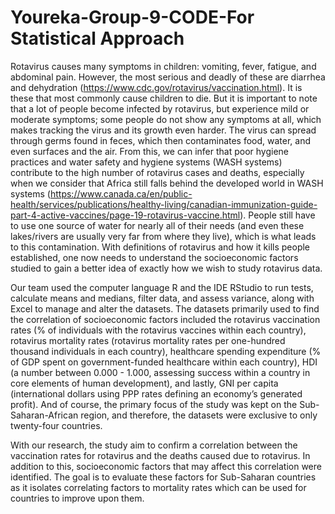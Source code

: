 # Youreka-Group-9-CODE-For Statistical Approach

Rotavirus causes many symptoms in children: vomiting, fever, fatigue, and abdominal pain. However, the most serious and deadly of these are diarrhea and dehydration (https://www.cdc.gov/rotavirus/vaccination.html). It is these that most commonly cause children to die. But it is important to note that a lot of people become infected by rotavirus, but experience mild or moderate symptoms; some people do not show any symptoms at all, which makes tracking the virus and its growth even harder. The virus can spread through germs found in feces, which then contaminates food, water, and even surfaces and the air. From this, we can infer that poor hygiene practices and water safety and hygiene systems (WASH systems) contribute to the high number of rotavirus cases and deaths, especially when we consider that Africa still falls behind the developed world in WASH systems (https://www.canada.ca/en/public-health/services/publications/healthy-living/canadian-immunization-guide-part-4-active-vaccines/page-19-rotavirus-vaccine.html). People still have to use one source of water for nearly all of their needs (and even these lakes/rivers are usually very far from where they live), which is what leads to this contamination.
With definitions of rotavirus and how it kills people established, one now needs to understand the socioeconomic factors studied to gain a better idea of exactly how we wish to study rotavirus data.

Our team used the computer language R and the IDE RStudio to run tests, calculate means and medians, filter data, and assess variance, along with Excel to manage and alter the datasets. The datasets primarily used to find the correlation of socioeconomic factors included the rotavirus vaccination rates (% of individuals with the rotavirus vaccines within each country), rotavirus mortality rates (rotavirus mortality rates per one-hundred thousand individuals in each country), healthcare spending expenditure (% of GDP spent on government-funded healthcare within each country), HDI (a number between 0.000 - 1.000, assessing success within a country in core elements of human development), and lastly, GNI per capita (international dollars using PPP rates defining an economy’s generated profit). And of course, the primary focus of the study was kept on the Sub-Saharan-African region, and therefore, the datasets were exclusive to only twenty-four countries. 

With our research, the study aim to confirm a correlation between the vaccination rates for rotavirus and the deaths caused due to rotavirus. In addition to this, socioeconomic factors that may affect this correlation were identified. The goal is to evaluate these factors for Sub-Saharan countries as it isolates correlating factors to mortality rates which can be used for countries to improve upon them.




